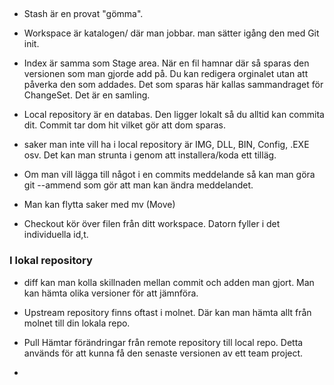 ##
* Stash är en provat "gömma".
* Workspace är katalogen/ där man jobbar. man sätter igång den med Git init.
* Index är samma som Stage area. När en fil hamnar där så sparas den versionen som man gjorde add på. 
Du kan redigera orginalet utan att påverka den som addades. Det som sparas här kallas sammandraget för ChangeSet. Det är en samling.
* Local repository är en databas. Den ligger lokalt så du alltid kan commita dit. Commit tar dom hit vilket gör att dom sparas.
* saker man inte vill ha i local repository är IMG, DLL, BIN, Config, .EXE osv. Det kan man strunta i genom att installera/koda ett tilläg.

* Om man vill lägga till något i en commits meddelande så kan man göra git --ammend som gör att man kan ändra meddelandet.
* Man kan flytta saker med mv (Move)
* Checkout kör över filen från ditt workspace. Datorn fyller i det individuella id,t.

### I lokal repository
* diff kan man kolla skillnaden mellan commit och adden man gjort. Man kan hämta olika versioner för att jämnföra.

* Upstream repository finns oftast i molnet. Där kan man hämta allt från molnet till din lokala repo.
* Pull Hämtar förändringar från remote repository till local repo. Detta används för att kunna få den senaste versionen av ett team project.
* 

